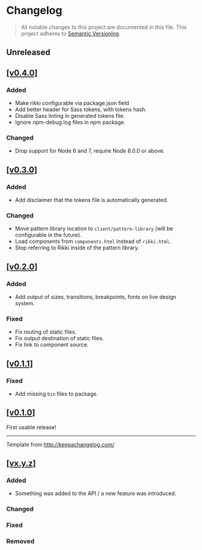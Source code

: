 # Changelog

> All notable changes to this project are documented in this file. This project adheres to [Semantic Versioning](http://semver.org/spec/v2.0.0.html).

## Unreleased

## [[v0.4.0]](https://github.com/springload/rikki-patterns/releases/tag/v0.4.0)

### Added

- Make rikki configurable via package.json field
- Add better header for Sass tokens, with tokens hash.
- Disable Sass linting in generated tokens file.
- Ignore npm-debug.log files in npm package.

### Changed

- Drop support for Node 6 and 7, require Node 8.0.0 or above.

## [[v0.3.0]](https://github.com/springload/rikki-patterns/releases/tag/v0.3.0)

### Added

- Add disclaimer that the tokens file is automatically generated.

### Changed

- Move pattern library location to `client/pattern-library` (will be configurable in the future).
- Load components from `components.html` instead of `rikki.html`.
- Stop referring to Rikki inside of the pattern library.


## [[v0.2.0]](https://github.com/springload/rikki-patterns/releases/tag/v0.2.0)

### Added

- Add output of sizes, transitions, breakpoints, fonts on live design system.

### Fixed

- Fix routing of static files.
- Fix output destination of static files.
- Fix link to component source.

## [[v0.1.1]](https://github.com/springload/rikki-patterns/releases/tag/v0.1.1)

### Fixed

- Add missing `bin` files to package.

## [[v0.1.0]](https://github.com/springload/rikki-patterns/releases/tag/v0.1.0)

First usable release!

-------------

Template from http://keepachangelog.com/

## [[vx.y.z]](https://github.com/springload/rikki-patterns/releases/tag/vx.y.z)

### Added

- Something was added to the API / a new feature was introduced.

### Changed

### Fixed

### Removed
